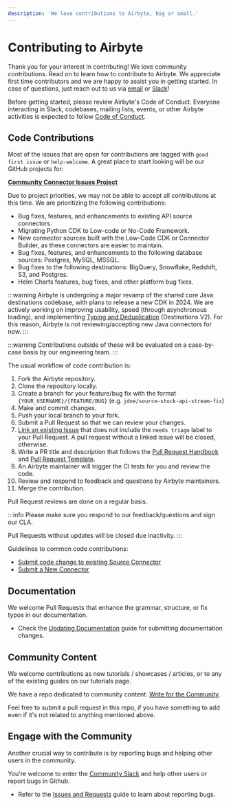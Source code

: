```yaml
---
description: 'We love contributions to Airbyte, big or small.'
---
```


# Contributing to Airbyte

Thank you for your interest in contributing! We love community contributions.
Read on to learn how to contribute to Airbyte.
We appreciate first time contributors and we are happy to assist you in getting started. In case of questions, just reach out to us via [email](mailto:hey@airbyte.io) or [Slack](https://slack.airbyte.io)!

Before getting started, please review Airbyte's Code of Conduct. Everyone interacting in Slack, codebases, mailing lists, events, or other Airbyte activities is expected to follow [Code of Conduct](../community/code-of-conduct.md).

## Code Contributions

Most of the issues that are open for contributions are tagged with `good first issue` or `help-welcome`.
A great place to start looking will be our GitHub projects for:

[**Community Connector Issues Project**](https://github.com/orgs/airbytehq/projects/50)

Due to project priorities, we may not be able to accept all contributions at this time.
We are prioritizing the following contributions:
* Bug fixes, features, and enhancements to existing API source connectors.
* Migrating Python CDK to Low-code or No-Code Framework.
* New connector sources built with the Low-Code CDK or Connector Builder, as these connectors are easier to maintain.
* Bug fixes, features, and enhancements to the following database sources: Postgres, MySQL, MSSQL.
* Bug fixes to the following destinations: BigQuery, Snowflake, Redshift, S3, and Postgres.
* Helm Charts features, bug fixes, and other platform bug fixes.

:::warning
Airbyte is undergoing a major revamp of the shared core Java destinations codebase, with plans to release a new CDK in 2024.
We are actively working on improving usability, speed (through asynchronous loading), and implementing [Typing and Deduplication](/using-airbyte/core-concepts/typing-deduping) (Destinations V2).
For this reason, Airbyte is not reviewing/accepting new Java connectors for now.
:::

:::warning
Contributions outside of these will be evaluated on a case-by-case basis by our engineering team.
:::

The usual workflow of code contribution is:
1. Fork the Airbyte repository.
2. Clone the repository locally.
3. Create a branch for your feature/bug fix with the format `{YOUR_USERNAME}/{FEATURE/BUG}` (e.g. `jdoe/source-stock-api-stream-fix`)
4. Make and commit changes.
5. Push your local branch to your fork.
6. Submit a Pull Request so that we can review your changes.
7. [Link an existing Issue](https://docs.github.com/en/issues/tracking-your-work-with-issues/linking-a-pull-request-to-an-issue) that does not include the `needs triage` label to your Pull Request. A pull request without a linked issue will be closed, otherwise.
8. Write a PR title and description that follows the [Pull Request Handbook](./resources/pull-requests-handbook.md) and [Pull Request Template](https://github.com/airbytehq/airbyte/blob/master/.github/pull_request_template.md).
9. An Airbyte maintainer will trigger the CI tests for you and review the code.
10. Review and respond to feedback and questions by Airbyte maintainers.
11. Merge the contribution.

Pull Request reviews are done on a regular basis.

:::info
Please make sure you respond to our feedback/questions and sign our CLA.

Pull Requests without updates will be closed due inactivity.
:::

Guidelines to common code contributions:
- [Submit code change to existing Source Connector](change-cdk-connector.md)
- [Submit a New Connector](submit-new-connector.md)

## Documentation

We welcome Pull Requests that enhance the grammar, structure, or fix typos in our documentation.

- Check the [Updating Documentation](writing-docs.md) guide for submitting documentation changes.

## Community Content

We welcome contributions as new tutorials / showcases / articles, or to any of the existing guides on our tutorials page.

We have a repo dedicated to community content: [Write for the Community](https://github.com/airbytehq/write-for-the-community).

Feel free to submit a pull request in this repo, if you have something to add even if it's not related to anything mentioned above.

## Engage with the Community

Another crucial way to contribute is by reporting bugs and helping other users in the community.

You're welcome to enter the [Community Slack](https://slack.airbyte.io) and help other users or report bugs in Github.

- Refer to the [Issues and Requests](issues-and-requests.md) guide to learn about reporting bugs.
